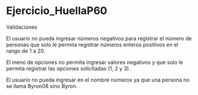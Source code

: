# Ejercicio_HuellaP60

Validaciones

El usuario no pueda ingresar números negativos para registrar el número de
personas que solo le permita registrar números enteros positivos en el rango de 1 a 20.

El menú de opciones no permita ingresar valores negativos y que solo le permita
registrar las opciones solicitadas (1, 2 y 3).

El usuario no pueda ingresar en el nombre números ya que una persona no se llama
Byron08 sino Byron.
